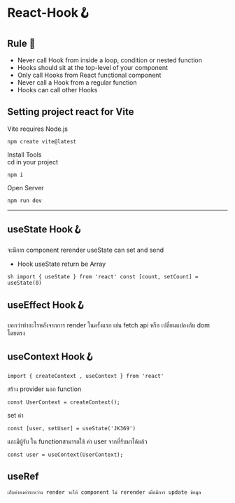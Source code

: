# React-Hook🪝
## Rule 📌
- Never call Hook from inside a loop, condition or nested function
- Hooks should sit at the top-level of your component
- Only call Hooks from React functional component
- Never call a Hook from a regular function
- Hooks can call other Hooks
## Setting project react for Vite
 Vite requires Node.js 
 
    npm create vite@latest
  
  Install Tools  
  cd in your project

    npm i
    
  Open Server
  
    npm run dev
    
---

## useState Hook🪝
จะมีการ component rerender
useState can set and send 
- Hook useState return be Array 


`sh import { useState } from 'react'
const [count, setCount] = useState(0)
`

## useEffect Hook🪝
   บอกว่าทำอะไรหลังจากการ render ในครั้งแรก เช่น fetch api หรือ เปลี่ยนแปลงกับ dom โดยตรง
   
## useContext Hook🪝

    import { createContext , useContext } from 'react'
    
   สร้าง provider นอก function
   
    const UserContext = createContext();
   
   set ค่า
   
    const [user, setUser] = useState('JK369')
   
   และมีผู้รับ ใน functionสามารถใช้ ค่า user จากที่รับมาได้แล้ว
   
    const user = useContext(UserContext);

## useRef
    เก็บค่าคงค่าระหว่าง render จะให้ component ไม่ rerender เมื่อมีการ update ข้อมูล
